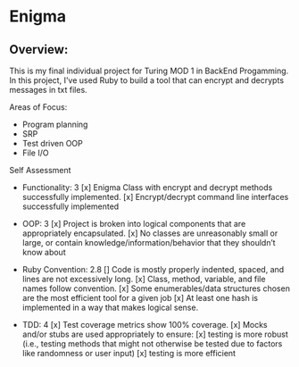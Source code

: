 # Enigma 

## Overview: 
This is my final individual project for Turing MOD 1 in BackEnd Progamming. 
In this project, I've used Ruby to build a tool that can encrypt and decrypts messages in txt files.

Areas of Focus: 
- Program planning 
- SRP 
- Test driven OOP
- File I/O

Self Assessment 
- Functionality: 3
[x] Enigma Class with encrypt and decrypt methods successfully implemented. 
[x] Encrypt/decrypt command line interfaces successfully implemented

- OOP: 3
[x] Project is broken into logical components that are appropriately encapsulated.
[x] No classes are unreasonably small or large, or contain knowledge/information/behavior that they shouldn’t know about

- Ruby Convention: 2.8
[] Code is mostly properly indented, spaced, and lines are not excessively long.
[x] Class, method, variable, and file names follow convention.
[x] Some enumerables/data structures chosen are the most efficient tool for a given job
[x] At least one hash is implemented in a way that makes logical sense.

- TDD: 4 
[x] Test coverage metrics show 100% coverage.
[x] Mocks and/or stubs are used appropriately to ensure:
    [x] testing is more robust (i.e., testing methods that might not otherwise be tested due to factors like randomness or user input)
    [x] testing is more efficient 
 
